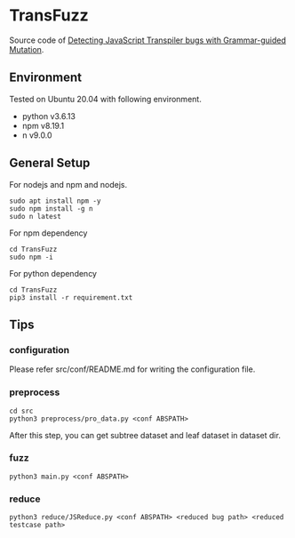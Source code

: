 
# TransFuzz
Source code of [Detecting JavaScript Transpiler bugs with Grammar-guided Mutation](https://ieeexplore.ieee.org/abstract/document/10123443).

## Environment
Tested on Ubuntu 20.04 with following environment.
- python v3.6.13
- npm v8.19.1
- n v9.0.0

## General Setup
For nodejs and npm and nodejs.
```shell
sudo apt install npm -y
sudo npm install -g n
sudo n latest                
```

For npm dependency
```shell
cd TransFuzz
sudo npm -i
```

For python dependency
```shell
cd TransFuzz
pip3 install -r requirement.txt
```

## Tips

### configuration
Please refer src/conf/README.md for writing the configuration file. 

### preprocess
```shell
cd src
python3 preprocess/pro_data.py <conf ABSPATH>
```
After this step, you can get subtree dataset and leaf dataset in dataset dir.

### fuzz
```shell
python3 main.py <conf ABSPATH>
```

### reduce
```shell
python3 reduce/JSReduce.py <conf ABSPATH> <reduced bug path> <reduced testcase path>
```
